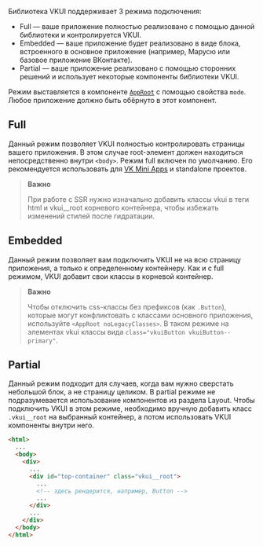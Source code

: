 Библиотека VKUI поддерживает 3 режима подключения:

- Full — ваше приложение полностью реализовано с помощью данной библиотеки и контролируется VKUI.
- Embedded — ваше приложение будет реализовано в виде блока, встроенного в основное приложение (например, Марусю или базовое приложение ВКонтакте).
- Partial — ваше приложение реализовано с помощью сторонних решений и использует некоторые компоненты библиотеки VKUI.

Режим выставляется в компоненте [`AppRoot`](https://inomdzhon.github.io/test-action-for-forked-rep/#/AppRoot) с помощью свойства `mode`. Любое приложение должно быть обёрнуто в этот компонент.

## Full

Данный режим позволяет VKUI полностью контролировать страницы вашего приложения.
В этом случае root-элемент должен находиться непосредственно внутри `<body>`.
Режим full включен по умолчанию. Его рекомендуется использовать для [VK Mini Apps](https://vk.com/miniapps) и standalone проектов.

> **Важно**
>
> При работе с SSR нужно изначально добавить классы vkui в теги html и vkui\_\_root корневого контейнера, чтобы избежать изменений стилей после гидратации.

## Embedded

Данный режим позволяет вам подключить VKUI не на всю страницу приложения, а только к определенному контейнеру.
Как и с full режимом, VKUI добавит свои классы в корневой контейнер.

> **Важно**
>
> Чтобы отключить css-классы без префиксов (как `.Button`), которые могут конфликтовать с классами основного приложения, используйте
> `<AppRoot noLegacyClasses>`. В таком режиме на элементах vkui классы вида `class="vkuiButton vkuiButton--primary"`.

## Partial

Данный режим подходит для случаев, когда вам нужно сверстать небольшой блок, а не страницу целиком. В partial режиме не
подразумевается использование компонентов из раздела Layout. Чтобы подключить VKUI в этом режиме, необходимо вручную
добавить класс `.vkui__root` на выбранный контейнер, а потом использовать VKUI компоненты внутри него.

```html
<html>
  ...
  <body>
    <div>
      ...
      <div id="top-container" class="vkui__root">
        ...
        <!-- здесь рендерится, например, Button -->
        ...
      </div>
      ...
    </div>
  </body>
</html>
```
